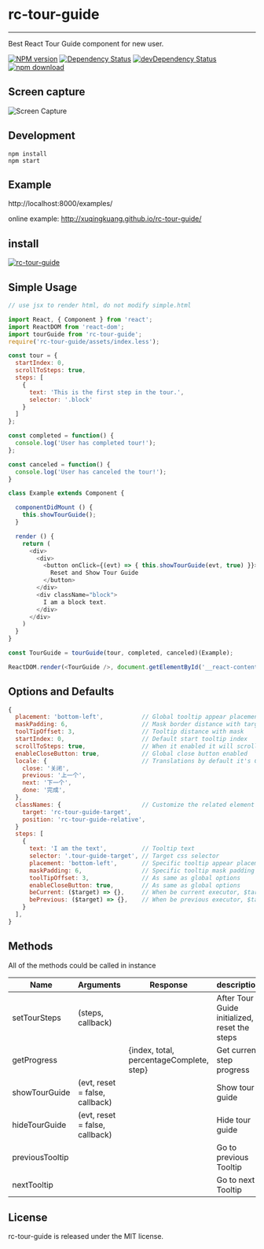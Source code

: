 # rc-tour-guide
---

Best React Tour Guide component for new user.


[![NPM version](http://img.shields.io/npm/v/rc-tour-guide.svg?style=flat-square)](http://npmjs.org/package/rc-tour-guide)
[![Dependency Status](https://david-dm.org/xuqingkuang/rc-tour-guide.svg)](https://david-dm.org/xuqingkuang/rc-tour-guide)
[![devDependency Status](https://david-dm.org/xuqingkuang/rc-tour-guide/dev-status.svg)](https://david-dm.org/xuqingkuang/rc-tour-guide#info=devDependencies)
[![npm download](https://img.shields.io/npm/dm/rc-tour-guide.svg?style=flat-square)](https://npmjs.org/package/rc-tour-guide)

## Screen capture

![Screen Capture](http://o8gb937mp.bkt.clouddn.com/github/rc-tour-guide.gif)

## Development

```
npm install
npm start
```

## Example

http://localhost:8000/examples/


online example: http://xuqingkuang.github.io/rc-tour-guide/


## install


[![rc-tour-guide](https://nodei.co/npm/rc-tour-guide.png)](https://npmjs.org/package/rc-tour-guide)


## Simple Usage


```js
// use jsx to render html, do not modify simple.html

import React, { Component } from 'react';
import ReactDOM from 'react-dom';
import tourGuide from 'rc-tour-guide';
require('rc-tour-guide/assets/index.less');

const tour = {
  startIndex: 0,
  scrollToSteps: true,
  steps: [
    {
      text: 'This is the first step in the tour.',
      selector: '.block'
    }
  ]
};

const completed = function() {
  console.log('User has completed tour!');
};

const canceled = function() {
  console.log('User has canceled the tour!');
}

class Example extends Component {

  componentDidMount () {
    this.showTourGuide();
  }

  render () {
    return (
      <div>
        <div>
          <button onClick={(evt) => { this.showTourGuide(evt, true) }}>
            Reset and Show Tour Guide
          </button>
        </div>
        <div className="block">
          I am a block text.
        </div>
      </div>
    )
  }
}

const TourGuide = tourGuide(tour, completed, canceled)(Example);

ReactDOM.render(<TourGuide />, document.getElementById('__react-content'));```
```

## Options and Defaults

```js
{
  placement: 'bottom-left',           // Global tooltip appear placement
  maskPadding: 6,                     // Mask border distance with target element
  toolTipOffset: 3,                   // Tooltip distance with mask
  startIndex: 0,                      // Default start tooltip index
  scrollToSteps: true,                // When it enabled it will scroll to target
  enableCloseButton: true,            // Global close button enabled
  locale: {                           // Translations by default it's Chinese
    close: '关闭',
    previous: '上一个',
    next: '下一个',
    done: '完成',
  },
  classNames: {                       // Customize the related element class name
    target: 'rc-tour-guide-target',
    position: 'rc-tour-guide-relative',
  }
  steps: [
    {
      text: 'I am the text',          // Tooltip text
      selector: '.tour-guide-target', // Target css selector
      placement: 'bottom-left',       // Specific tooltip appear placement
      maskPadding: 6,                 // Specific tooltip mask padding
      toolTipOffset: 3,               // As same as global options
      enableCloseButton: true,        // As same as global options
      beCurrent: ($target) => {},     // When be current executor, $target is jquery object
      bePrevious: ($target) => {},    // When be previous executor, $target is jquery object
    }
  ],
}

```

## Methods

All of the methods could be called in instance

<table class="table table-bordered table-striped">
  <thead>
    <tr>
        <th style="width: 120px;">Name</th>
        <th style="width: 200px;">Arguments</th>
        <th style="width: 200px">Response</th>
        <th>description</th>
    </tr>
  </thead>
  <tbody>
    <tr>
      <td>setTourSteps</td>
      <td>(steps, callback)</td>
      <td></td>
      <td>After Tour Guide initialized, reset the steps</td>
    </tr>
    <tr>
      <td>getProgress</td>
      <td></td>
      <td>{index, total, percentageComplete, step}</td>
      <td>Get current step progress</td>
    </tr>
    <tr>
      <td>showTourGuide</td>
      <td>(evt, reset = false, callback)</td>
      <td></td>
      <td>Show tour guide</td>
    </tr>
    <tr>
      <td>hideTourGuide</td>
      <td>(evt, reset = false, callback)</td>
      <td></td>
      <td>Hide tour guide</td>
    </tr>
    <tr>
      <td>previousTooltip</td>
      <td></td>
      <td></td>
      <td>Go to previous Tooltip</td>
    </tr>
    <tr>
      <td>nextTooltip</td>
      <td></td>
      <td></td>
      <td>Go to next Tooltip</td>
    </tr>
  </tbody>
</table>

## License

rc-tour-guide is released under the MIT license.
